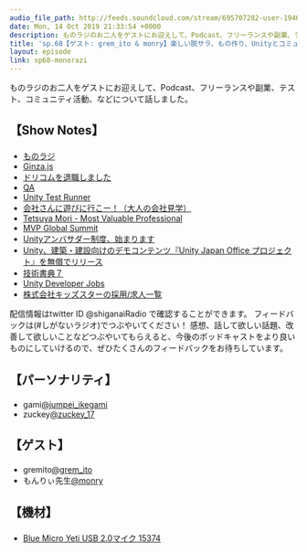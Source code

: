 ```yaml
---
audio_file_path: http://feeds.soundcloud.com/stream/695707282-user-194620696-sp68-monorazi.mp3
date: Mon, 14 Oct 2019 21:33:54 +0000
description: ものラジのお二人をゲストにお迎えして、Podcast、フリーランスや副業、テスト、コミュニティ活動、などについて話しました。
title: 'sp.68【ゲスト: grem_ito & monry】楽しい脱サラ、もの作り、Unityとコミュニティ活動'
layout: episode
link: sp68-monorazi
---
```


<p><span>ものラジのお二人をゲストにお迎えして、Podcast、フリーランスや副業、テスト、コミュニティ活動、などについて話しました。</span></p>
<h2>
  <p>【Show Notes】</p>
</h2>
<ul>
  <li><a href="https://monorazi.hateblo.jp/" target="_blank">ものラジ</a></li>
  <li><a href="https://ginzajs.connpass.com/" target="_blank">Ginza.js</a></li>
  <li><a href="http://gremito.hateblo.jp/entry/2019/07/01/090000" target="_blank">ドリコムを退職しました</a></li>
  <li><a href="https://ja.wikipedia.org/wiki/%E5%93%81%E8%B3%AA%E4%BF%9D%E8%A8%BC" target="_blank">QA</a></li>
  <li><a href="https://docs.unity3d.com/ja/current/Manual/testing-editortestsrunner.html" target="_blank">Unity Test Runner</a></li>
  <li><a href="http://gremito.hateblo.jp/entry/2019/07/05/173151" target="_blank">会社さんに遊びに行こー！（大人の会社見学）</a></li>
  <li><a href="https://mvp.microsoft.com/ja-jp/PublicProfile/5003290" target="_blank">Tetsuya Mori - Most Valuable Professional</a></li>
  <li><a href="https://mvp.microsoft.com/ja-jp/Summit" target="_blank">MVP Global Summit</a></li>
  <li><a href="https://blogs.unity3d.com/jp/2018/12/18/ambassador-ja/" target="_blank">Unityアンバサダー制度、始まります</a></li>
  <li><a href="https://prtimes.jp/main/html/rd/p/000000105.000016287.html" target="_blank">Unity、建築・建設向けのデモコンテンツ『Unity Japan Office プロジェクト』を無償でリリース</a></li>
  <li><a href="https://techbookfest.org/event/tbf07" target="_blank">技術書典７</a></li>
  <li><a href="https://unity-developer-jobs.connpass.com/" target="_blank">Unity Developer Jobs</a></li>
  <li><a href="https://www.wantedly.com/companies/KidsStar/projects" target="_blank">株式会社キッズスターの採用/求人一覧</a></li>
</ul>
<p><span>
  配信情報はtwitter ID @shiganaiRadio で確認することができます。
  フィードバックは(#しがないラジオ)でつぶやいてください！
  感想、話して欲しい話題、改善して欲しいことなどつぶやいてもらえると、今後のポッドキャストをより良いものにしていけるので、ぜひたくさんのフィードバックをお待ちしています。
</span></p>
<h2>
  <p>【パーソナリティ】</p>
</h2>
<ul>
  <li>gami<a href="https://twitter.com/jumpei_ikegami" target="_blank">@jumpei_ikegami</a></li>
  <li>zuckey<a href="https://twitter.com/zuckey_17" target="_blank">@zuckey_17</a></li>
</ul>
<h2>
  <p>【ゲスト】</p>
</h2>
<ul>
  <li>gremito<a href="https://twitter.com/grem_ito" target="_blank">@grem_ito</a></li>
  <li>もんりぃ先生<a href="https://twitter.com/monry" target="_blank">@monry</a></li>
</ul>
<h2>
  <p>【機材】</p>
</h2>
<ul>
  <li><a href="http://amzn.to/2tlkud3" target="_blank">Blue Micro Yeti USB 2.0マイク 15374</a></li>
</ul>